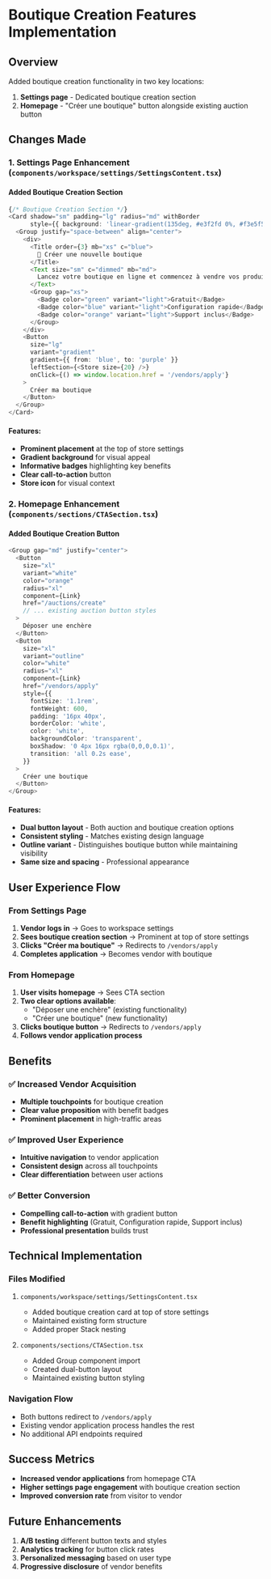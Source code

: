 # Boutique Creation Features Implementation

## Overview
Added boutique creation functionality in two key locations:
1. **Settings page** - Dedicated boutique creation section
2. **Homepage** - "Créer une boutique" button alongside existing auction button

## Changes Made

### 1. Settings Page Enhancement (`components/workspace/settings/SettingsContent.tsx`)

#### Added Boutique Creation Section
```typescript
{/* Boutique Creation Section */}
<Card shadow="sm" padding="lg" radius="md" withBorder 
      style={{ background: 'linear-gradient(135deg, #e3f2fd 0%, #f3e5f5 100%)' }}>
  <Group justify="space-between" align="center">
    <div>
      <Title order={3} mb="xs" c="blue">
        🏪 Créer une nouvelle boutique
      </Title>
      <Text size="sm" c="dimmed" mb="md">
        Lancez votre boutique en ligne et commencez à vendre vos produits sur Bidinsouk
      </Text>
      <Group gap="xs">
        <Badge color="green" variant="light">Gratuit</Badge>
        <Badge color="blue" variant="light">Configuration rapide</Badge>
        <Badge color="orange" variant="light">Support inclus</Badge>
      </Group>
    </div>
    <Button
      size="lg"
      variant="gradient"
      gradient={{ from: 'blue', to: 'purple' }}
      leftSection={<Store size={20} />}
      onClick={() => window.location.href = '/vendors/apply'}
    >
      Créer ma boutique
    </Button>
  </Group>
</Card>
```

#### Features:
- **Prominent placement** at the top of store settings
- **Gradient background** for visual appeal
- **Informative badges** highlighting key benefits
- **Clear call-to-action** button
- **Store icon** for visual context

### 2. Homepage Enhancement (`components/sections/CTASection.tsx`)

#### Added Boutique Creation Button
```typescript
<Group gap="md" justify="center">
  <Button
    size="xl"
    variant="white"
    color="orange"
    radius="xl"
    component={Link}
    href="/auctions/create"
    // ... existing auction button styles
  >
    Déposer une enchère
  </Button>
  <Button
    size="xl"
    variant="outline"
    color="white"
    radius="xl"
    component={Link}
    href="/vendors/apply"
    style={{
      fontSize: '1.1rem',
      fontWeight: 600,
      padding: '16px 40px',
      borderColor: 'white',
      color: 'white',
      backgroundColor: 'transparent',
      boxShadow: '0 4px 16px rgba(0,0,0,0.1)',
      transition: 'all 0.2s ease',
    }}
  >
    Créer une boutique
  </Button>
</Group>
```

#### Features:
- **Dual button layout** - Both auction and boutique creation options
- **Consistent styling** - Matches existing design language
- **Outline variant** - Distinguishes boutique button while maintaining visibility
- **Same size and spacing** - Professional appearance

## User Experience Flow

### From Settings Page
1. **Vendor logs in** → Goes to workspace settings
2. **Sees boutique creation section** → Prominent at top of store settings
3. **Clicks "Créer ma boutique"** → Redirects to `/vendors/apply`
4. **Completes application** → Becomes vendor with boutique

### From Homepage
1. **User visits homepage** → Sees CTA section
2. **Two clear options available**:
   - "Déposer une enchère" (existing functionality)
   - "Créer une boutique" (new functionality)
3. **Clicks boutique button** → Redirects to `/vendors/apply`
4. **Follows vendor application process**

## Benefits

### ✅ **Increased Vendor Acquisition**
- **Multiple touchpoints** for boutique creation
- **Clear value proposition** with benefit badges
- **Prominent placement** in high-traffic areas

### ✅ **Improved User Experience**
- **Intuitive navigation** to vendor application
- **Consistent design** across all touchpoints
- **Clear differentiation** between user actions

### ✅ **Better Conversion**
- **Compelling call-to-action** with gradient button
- **Benefit highlighting** (Gratuit, Configuration rapide, Support inclus)
- **Professional presentation** builds trust

## Technical Implementation

### Files Modified
1. `components/workspace/settings/SettingsContent.tsx`
   - Added boutique creation card at top of store settings
   - Maintained existing form structure
   - Added proper Stack nesting

2. `components/sections/CTASection.tsx`
   - Added Group component import
   - Created dual-button layout
   - Maintained existing button styling

### Navigation Flow
- Both buttons redirect to `/vendors/apply`
- Existing vendor application process handles the rest
- No additional API endpoints required

## Success Metrics
- **Increased vendor applications** from homepage CTA
- **Higher settings page engagement** with boutique creation section
- **Improved conversion rate** from visitor to vendor

## Future Enhancements
1. **A/B testing** different button texts and styles
2. **Analytics tracking** for button click rates
3. **Personalized messaging** based on user type
4. **Progressive disclosure** of vendor benefits